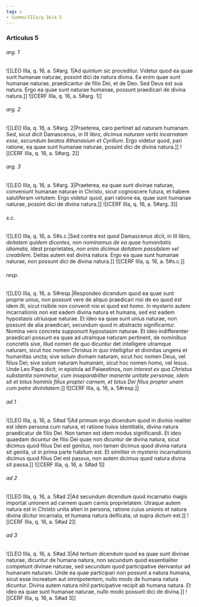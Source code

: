 ```yaml
---
tags : 
- Summa/IIIa/q.16/a.5
---
```


### Articulus 5

###### arg. 1
![[LEO IIIa, q. 16, a. 5#arg. 1|Ad quintum sic proceditur. Videtur quod ea quae sunt humanae naturae, possint dici de natura divina. Ea enim quae sunt humanae naturae, praedicantur de filio Dei, et de Deo. Sed Deus est sua natura. Ergo ea quae sunt naturae humanae, possunt praedicari de divina natura.]]
![[CERF IIIa, q. 16, a. 5#arg. 1]]

###### arg. 2
![[LEO IIIa, q. 16, a. 5#arg. 2|Praeterea, caro pertinet ad naturam humanam. Sed, sicut dicit Damascenus, in III libro, *dicimus naturam verbi incarnatam esse, secundum beatos Athanasium et Cyrillum*. Ergo videtur quod, pari ratione, ea quae sunt humanae naturae, possint dici de divina natura.]]
![[CERF IIIa, q. 16, a. 5#arg. 2]]

###### arg. 3
![[LEO IIIa, q. 16, a. 5#arg. 3|Praeterea, ea quae sunt divinae naturae, conveniunt humanae naturae in Christo, sicut cognoscere futura, et habere salutiferam virtutem. Ergo videtur quod, pari ratione ea, quae sunt humanae naturae, possint dici de divina natura.]]
![[CERF IIIa, q. 16, a. 5#arg. 3]]

###### s.c.
![[LEO IIIa, q. 16, a. 5#s.c.|Sed contra est quod Damascenus dicit, in III libro, *deitatem quidem dicentes, non nominamus de ea quae humanitatis idiomata*, idest proprietates, *non enim dicimus deitatem passibilem vel creabilem*. Deitas autem est divina natura. Ergo ea quae sunt humanae naturae, non possunt dici de divina natura.]]
![[CERF IIIa, q. 16, a. 5#s.c.]]

###### resp.
![[LEO IIIa, q. 16, a. 5#resp.|Respondeo dicendum quod ea quae sunt proprie unius, non possunt vere de aliquo praedicari nisi de eo quod est idem illi, sicut risibile non convenit nisi ei quod est homo. In mysterio autem incarnationis non est eadem divina natura et humana, sed est eadem hypostasis utriusque naturae. Et ideo ea quae sunt unius naturae, non possunt de alia praedicari, secundum quod in abstracto significantur. Nomina vero concreta supponunt hypostasim naturae. Et ideo indifferenter praedicari possunt ea quae ad utramque naturam pertinent, de nominibus concretis sive, illud nomen de quo dicuntur det intelligere utramque naturam, sicut hoc nomen Christus in quo intelligitur et divinitas ungens et humanitas uncta; sive solum divinam naturam, sicut hoc nomen Deus, vel filius Dei; sive solum naturam humanam, sicut hoc nomen homo, vel Iesus. Unde Leo Papa dicit, in epistola ad Palaestinos, *non interest ex qua Christus substantia nominetur, cum inseparabiliter manente unitate personae, idem sit et totus hominis filius propter carnem, et totus Dei filius propter unam cum patre divinitatem*.]]
![[CERF IIIa, q. 16, a. 5#resp.]]

###### ad 1
![[LEO IIIa, q. 16, a. 5#ad 1|Ad primum ergo dicendum quod in divinis realiter est idem persona cum natura, et ratione huius identitatis, divina natura praedicatur de filio Dei. Non tamen est idem modus significandi. Et ideo quaedam dicuntur de filio Dei quae non dicuntur de divina natura, sicut dicimus quod filius Dei est genitus, non tamen dicimus quod divina natura sit genita, ut in prima parte habitum est. Et similiter in mysterio incarnationis dicimus quod filius Dei est passus, non autem dicimus quod natura divina sit passa.]]
![[CERF IIIa, q. 16, a. 5#ad 1]]

###### ad 2
![[LEO IIIa, q. 16, a. 5#ad 2|Ad secundum dicendum quod incarnatio magis importat unionem ad carnem quam carnis proprietatem. Utraque autem natura est in Christo unita alteri in persona, ratione cuius unionis et natura divina dicitur incarnata, et humana natura deificata, ut supra dictum est.]]
![[CERF IIIa, q. 16, a. 5#ad 2]]

###### ad 3
![[LEO IIIa, q. 16, a. 5#ad 3|Ad tertium dicendum quod ea quae sunt divinae naturae, dicuntur de humana natura, non secundum quod essentialiter competunt divinae naturae, sed secundum quod participative derivantur ad humanam naturam. Unde ea quae participari non possunt a natura humana, sicut esse increatum aut omnipotentem, nullo modo de humana natura dicuntur. Divina autem natura nihil participative recipit ab humana natura. Et ideo ea quae sunt humanae naturae, nullo modo possunt dici de divina.]]
![[CERF IIIa, q. 16, a. 5#ad 3]]

